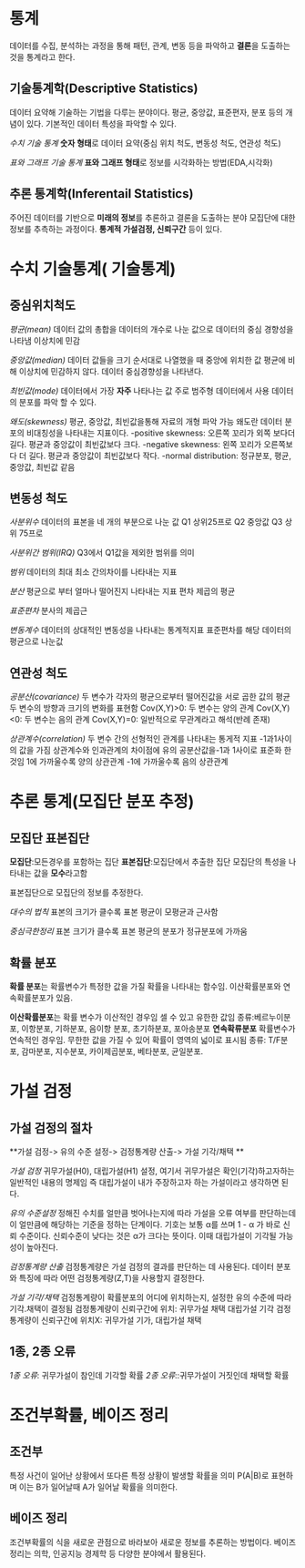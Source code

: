 # 통계
데이터를 수집, 분석하는 과정을 통해 패턴, 관계, 변동 등을 파악하고
**결론**을 도출하는 것을 통계라고 한다.

## 기술통계학(Descriptive Statistics)
데이터 요약해 기술하는 기법을 다루는 분야이다.
평균, 중앙값, 표준편자, 분포 등의 개념이 있다.
기본적인 데이터 특성을 파악할 수 있다.

_수치 기술 통계_
**숫자 형태**로 데이터 요약(중심 위치 척도, 변동성 척도, 연관성 척도)

_표와 그래프 기술 통계_
**표와 그래프 형태**로 정보를 시각화하는 방법(EDA,시각화)

## 추론 통계학(Inferentail Statistics)
주어진 데이터를 기반으로 **미래의 정보**를 추론하고 결론을 도출하는 분야
모집단에 대한 정보를 추측하는 과정이다.
**통계적 가설검정, 신뢰구간** 등이 있다.

# 수치 기술통계( 기술통계)

## 중심위치척도
_평균(mean)_
데이터 값의 총합을 데이터의 개수로 나눈 값으로 데이터의 중심 경향성을 나타냄
이상치에 민감

_중앙값(median)_
데이터 값들을 크기 순서대로 나열했을 때 중앙에 위치한 값
평균에 비해 이상치에 민감하지 않다.
데이터 중심경향성을 나타낸다. 

_최빈값(mode)_
데이터에서 가장 **자주** 나타나는 값
주로 범주형 데이터에서 사용 
데이터의 분포를 파악 할 수 있다.

_왜도(skewness)_
평균, 중앙값, 최빈값을통해 자료의 개형 파악 가능 
왜도란 데이터 분포의 비대칭성을 나타내는 지표이다. 
-positive skewness: 오른쪽 꼬리가 외쪽 보다더 길다. 평균과 중앙값이 최빈값보다 크다.
-negative skewness: 왼쪽 꼬리가 오른쪽보다 더 길다. 평균과 중앙값이 최빈값보다 작다.
-normal distribution: 정규분포, 평균, 중앙값, 최빈값 같음

## 변동성 척도

_사분위수_
데이터의 표본을 네 개의 부분으로 나눈 값
Q1 상위25프로
Q2 중앙값
Q3 상위 75프로

_사분위간 범위(IRQ)_
Q3에서 Q1값을 제외한 범위를 의미

_범위_
데이터의 최대 최소 간의차이를 나타내는 지표 

_분산_
평균으로 부터 얼마나 떨어진지 나타내는 지표
편차 제곱의 평균

_표준편차_
분사의 제곱근

_변동계수_
데이터의 상대적인 변동성을 나타내는 통계적지표
표준편차를 해당 데이터의 평균으로 나눈값

## 연관성 척도

_공분산(covariance)_
두 변수가 각자의 평균으로부터 떨어진값을 서로 곱한 값의 평균
두 변수의 방향과 크기의 변화를 표현함
Cov(X,Y)>0: 두 변수는 양의 관계
Cov(X,Y)<0: 두 변수는 음의 관계
Cov(X,Y)=0: 일반적으로 무관계라고 해석(반례 존재)

_상관계수(correlation)_
두 변수 간의 선형적인 관계를 나타내는 통게적 지표
-1과1사이의 값을 가짐 
상관계수와 인과관계의 차이점에 유의
공분산값을-1과 1사이로 표준화 한것임
1에 가까울수록 양의 상관관계
-1에 가까울수록 음의 상관관계 


# 추론 통계(모집단 분포 추정)

## 모집단 표본집단

**모집단**:모든경우를 포함하는 집단 
**표본집단**:모집단에서 추출한 집단
모집단의 특성을 나타내는 값을  **모수**라고함

표본집단으로 모집단의 정보를 추정한다.

_대수의 법칙_
표본의 크기가 클수록 표본 평균이 모평균과 근사함

_중심극한정리_
표본 크기가 클수록 표본 평균의 분포가 정규분포에 가까움

## 확률 분포
**확률 분포**는 확률변수가 특정한 값을 가질 확률을 나타내는 함수임.
이산확률분포와 연속확률분포가 있음.

**이산확률분포**는 확률 변수가 이산적인 경우임 셀 수 있고 유한한 값임
종류:베르누이분포, 이항분포, 기하분포, 음이항 분포, 초기하분포, 포아송분포
**연속확류분포** 확률변수가 연속적인 경우임. 무한한 값을 가질 수 있어 확률이 영역의 넓이로 표시됨 
종류: T/F분포, 감마분포, 지수분포, 카이제곱분포, 베타분포, 균일분포.

# 가설 검정

## 가설 검정의 절차

**가설 검정-> 유의 수준 설정-> 검정통계량 산출-> 가설 기각/채택 **

_가설 검정_
귀무가설(H0), 대립가설(H1) 설정, 여기서 귀무가설은 확인(기각)하고자하는 일반적인 내용의 명제임
즉 대립가설이 내가 주장하고자 하는 가설이라고 생각하면 된다.

_유의 수준설정_
정해진 수치를 얼만큼 벗어나는지에 따라 가설을 오류 여부를 판단하는데 
이 얼만큼에 해당하는 기준을 정하는 단계이다. 
기호는 보통 α를 쓰며 1 - α 가 바로 신뢰 수준이다.
신뢰수준이 낮다는 것은 α가 크다는 뜻이다. 이때 대립가설이 기각될 가능성이 높아진다.

_검정통계량 산출_
검정통계량은 가설 검정의 결과를 판단하는 데 사용된다.
데이터 분포와 특징에 따라 어떤 검정통계량(Z,T)을 사용할지 결정한다.

_가설 기각/채택_
검정통계량이 확률분포의 어디에 위치하는지, 설정한 유의 수준에 따라 기각.채택이 결정됨
검정통계량이 신뢰구간에 위치: 귀무가설 채택 대립가설 기각
검정통계량이 신뢰구간에 위치X: 귀무가설 기가, 대립가설 채택

## 1종, 2종 오류
_1종 오류_: 귀무가설이 참인데 기각할 확률
_2종 오류_::귀무가설이 거짓인데 채택할 확률

# 조건부확률, 베이즈 정리
## 조건부
특정 사건이 일어난 상황에서 또다른 특정 상황이 발생할 확률을 의미
P(A|B)로 표현하며 이는 B가 일어날때 A가 일어날 확률을 의미한다.

## 베이즈 정리
조건부확률의 식을 새로운 관점으로 바라보아 새로운 정보를 추론하는 방법이다.
베이즈 정리는 의학, 인공지능 경제학 등 다양한 분야에서 활용된다.





















